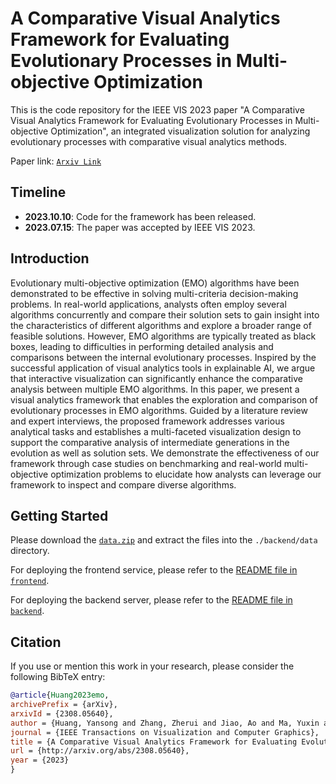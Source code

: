 # A Comparative Visual Analytics Framework for Evaluating Evolutionary Processes in Multi-objective Optimization

This is the code repository for the IEEE VIS 2023 paper "A Comparative Visual Analytics Framework for Evaluating Evolutionary Processes in Multi-objective Optimization", an integrated visualization solution for analyzing evolutionary processes with comparative visual analytics methods.

Paper link: [`Arxiv Link`](https://arxiv.org/abs/2308.05640)

## Timeline

- **2023.10.10**: Code for the framework has been released.
- **2023.07.15**: The paper was accepted by IEEE VIS 2023.

## Introduction

Evolutionary multi-objective optimization (EMO) algorithms have been demonstrated to be effective in solving multi-criteria decision-making problems. In real-world applications, analysts often employ several algorithms concurrently and compare their solution sets to gain insight into the characteristics of different algorithms and explore a broader range of feasible solutions. However, EMO algorithms are typically treated as black boxes, leading to difficulties in performing detailed analysis and comparisons between the internal evolutionary processes. Inspired by the successful application of visual analytics tools in explainable AI, we argue that interactive visualization can significantly enhance the comparative analysis between multiple EMO algorithms. In this paper, we present a visual analytics framework that enables the exploration and comparison of evolutionary processes in EMO algorithms. Guided by a literature review and expert interviews, the proposed framework addresses various analytical tasks and establishes a multi-faceted visualization design to support the comparative analysis of intermediate generations in the evolution as well as solution sets. We demonstrate the effectiveness of our framework through case studies on benchmarking and real-world multi-objective optimization problems to elucidate how analysts can leverage our framework to inspect and compare diverse algorithms.

## Getting Started

Please download the [`data.zip`](https://osf.io/agqvh/) and extract the files into the `./backend/data` directory.

For deploying the frontend service, please refer to the [README file in `frontend`](./frontend).

For deploying the backend server, please refer to the [README file in `backend`](./backend).

## Citation

If you use or mention this work in your research, please consider the following BibTeX entry:

```BibTeX
@article{Huang2023emo,
archivePrefix = {arXiv},
arxivId = {2308.05640},
author = {Huang, Yansong and Zhang, Zherui and Jiao, Ao and Ma, Yuxin and Cheng, Ran},
journal = {IEEE Transactions on Visualization and Computer Graphics},
title = {A Comparative Visual Analytics Framework for Evaluating Evolutionary Processes in Multi-objective Optimization},
url = {http://arxiv.org/abs/2308.05640},
year = {2023}
}
```
